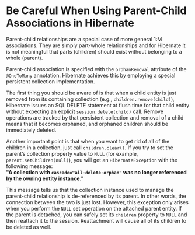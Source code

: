 # Be Careful When Using Parent-Child Associations in Hibernate

Parent-child relationships are a special case of more general 1:M associations. They are simply part-whole relationships 
and for Hibernate it is not meaningful that parts (children) should exist without belonging to a whole (parent).

Parent-child association is specified with the `orphanRemoval` attribute of the `@OneToMany` annotation. Hibernate 
achieves this by employing a special persistent collection implementation.

The first thing you should be aware of is that when a child entity is just removed from its containing collection (e.g., 
`children.remove(child)`), Hibernate issues an SQL DELETE statement at flush time for that child entity without expecting 
an explicit `session.delete(child)` call. Remove operations are tracked by that persistent collection and removal of a 
child means that it becomes orphaned, and orphaned children should be immediately deleted.

Another important point is that when you want to get rid of all of the children in a collection, just call 
`children.clear()`. If you try to set the parent’s collection property value to `NULL` (for example, 
`parent.setChildren(null)`), you will get an `HibernateException` with the following message:  
**"A collection with `cascade="all-delete-orphan"` was no longer referenced by the owning entity instance."**  

This message tells us that the collection instance used to manage the parent-child relationship is de-referenced by its 
parent. In other words, the connection between the two is just lost. However, this exception only arises when you perform 
the `NULL` set operation on the attached parent entity. If the parent is detached, you can safely set its `children` 
property to `NULL` and then reattach it to the session. Reattachment will cause all of its children to be deleted as well.
